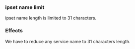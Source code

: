 ### ipset name limit
ipset name length is limited to 31 characters.

### Effects
We have to reduce any service name to 31 characters length.

